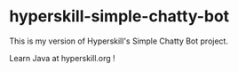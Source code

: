 # hyperskill-simple-chatty-bot

This is my version of Hyperskill's Simple Chatty Bot project.

Learn Java at hyperskill.org !
